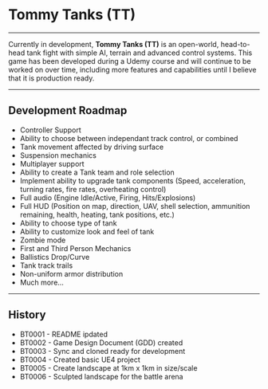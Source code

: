 # Tommy Tanks (TT)

***

Currently in development, **Tommy Tanks (TT)** is an open-world, head-to-head tank fight with simple AI, terrain and advanced control systems. This game has been developed during a Udemy course and will continue to be worked on over time, including more features and capabilities until I believe that it is production ready.

***

## Development Roadmap

* Controller Support
* Ability to choose between independant track control, or combined
* Tank movement affected by driving surface
* Suspension mechanics
* Multiplayer support
* Ability to create a Tank team and role selection
* Implement ability to upgrade tank components (Speed, acceleration, turning rates, fire rates, overheating control)
* Full audio (Engine Idle/Active, Firing, Hits/Explosions)
* Full HUD (Position on map, direction, UAV, shell selection, ammunition remaining, health, heating, tank positions, etc.)
* Ability to choose type of tank
* Ability to customize look and feel of tank
* Zombie mode
* First and Third Person Mechanics
* Ballistics Drop/Curve
* Tank track trails
* Non-uniform armor distribution
* Much more...

--- 

## History

* BT0001 - README ipdated
* BT0002 - Game Design Document (GDD) created
* BT0003 - Sync and cloned ready for development
* BT0004 - Created basic UE4 project
* BT0005 - Create landscape at 1km x 1km in size/scale
* BT0006 - Sculpted landscape for the battle arena
